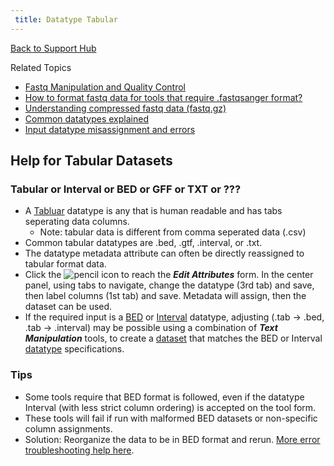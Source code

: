 ```yaml
---
 title: Datatype Tabular
---
```

[Back to Support Hub](/support/)

Related Topics
 * [Fastq Manipulation and Quality Control](/src/tutorials/ngs/#fastq-manipulation-and-quality-control/index.md)
 * [How to format fastq data for tools that require .fastqsanger format?](/src/support/fastqsanger/index.md)
 * [Understanding compressed fastq data (fastq.gz)](/src/support/compressed-fastq/index.md)
 * [Common datatypes explained](/src/learn/datatypes/index.md)
 * [Input datatype misassignment and errors](/src/support/tool-error/index.md)
 
## Help for Tabular Datasets
 
### Tabular or Interval or BED or GFF or TXT or ???

* A [Tabluar](/src/learn/datatypes/#tabular) datatype is any that is human readable and has tabs seperating data columns.
  * Note: tabular data is different from comma seperated data (.csv)
* Common tabular datatypes are .bed, .gtf, .interval, or .txt.
* The datatype metadata attribute can often be directly reassigned to tabular format data. 
 * Click the ![pencil](/src/images/icons/pencil.png "pencil") icon to reach the _**Edit Attributes**_ form. In the center panel, using tabs to navigate, change the datatype (3rd tab) and save, then label columns (1st tab) and save. Metadata will assign, then the dataset can be used. 
* If the required input is a [BED](/src/learn/datatypes/#bed) or [Interval](/src/learn/datatypes/#interval) datatype, adjusting (.tab → .bed, .tab → .interval) may be possible using a combination of _**Text Manipulation**_ tools, to create a [dataset](/src/learn/managing-datasets/index.md) that matches the BED or Interval [datatype](/src/learn/datatypes/index.md) specifications.

### Tips

* Some tools require that BED format is followed, even if the datatype Interval (with less strict column ordering) is accepted on the tool form.
* These tools will fail if run with malformed BED datasets or non-specific column assignments.
* Solution: Reorganize the data to be in BED format and rerun. [More error troubleshooting help here](/src/support/tool-error/).
